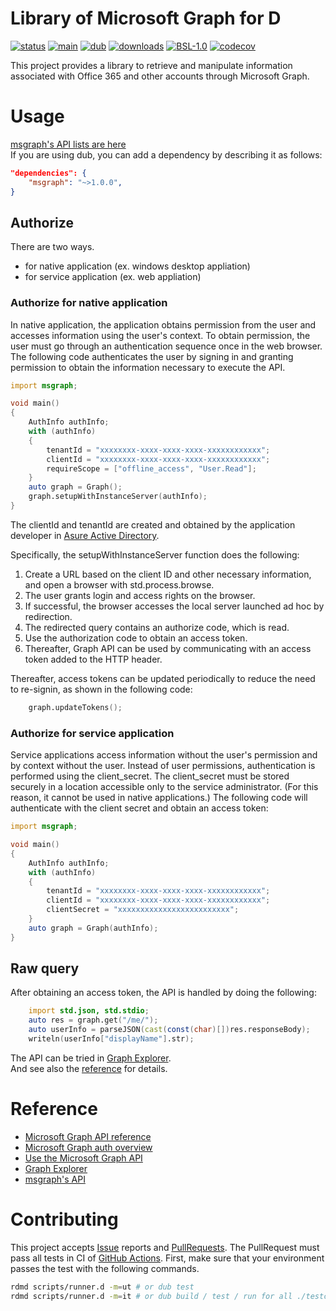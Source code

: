 # Library of Microsoft Graph for D
[![status](https://github.com/shoo/msgraph/workflows/status/badge.svg)](https://github.com/shoo/msgraph/actions?query=workflow%3Astatus)
[![main](https://github.com/shoo/msgraph/workflows/main/badge.svg)](https://github.com/shoo/msgraph/actions?query=workflow%3Amain)
[![dub](https://img.shields.io/dub/v/msgraph.svg?cacheSeconds=3600)](https://code.dlang.org/packages/msgraph)
[![downloads](https://img.shields.io/dub/dt/msgraph.svg?cacheSeconds=3600)](https://code.dlang.org/packages/msgraph)
[![BSL-1.0](http://img.shields.io/badge/license-BSL--1.0-blue.svg?style=flat)](./LICENSE)
[![codecov](https://codecov.io/gh/shoo/msgraph/branch/main/graph/badge.svg)](https://codecov.io/gh/shoo/msgraph)

This project provides a library to retrieve and manipulate information associated with Office 365 and other accounts through Microsoft Graph.


# Usage
[msgraph's API lists are here](https://shoo.github.io/msgraph/)  
If you are using dub, you can add a dependency by describing it as follows:

```json
"dependencies": {
    "msgraph": "~>1.0.0",
}
```
## Authorize
There are two ways.
- for native application (ex. windows desktop appliation)
- for service application (ex. web appliation)

### Authorize for native application
In native application, the application obtains permission from the user and accesses information using the user's context. To obtain permission, the user must go through an authentication sequence once in the web browser.
The following code authenticates the user by signing in and granting permission to obtain the information necessary to execute the API.

```d
import msgraph;

void main()
{
	AuthInfo authInfo;
	with (authInfo)
	{
		tenantId = "xxxxxxxx-xxxx-xxxx-xxxx-xxxxxxxxxxxx";
		clientId = "xxxxxxxx-xxxx-xxxx-xxxx-xxxxxxxxxxxx";
		requireScope = ["offline_access", "User.Read"];
	}
	auto graph = Graph();
	graph.setupWithInstanceServer(authInfo);
}
```

The clientId and tenantId are created and obtained by the application developer in [Asure Active Directory](https://azure.microsoft.com/services/active-directory/).

Specifically, the setupWithInstanceServer function does the following:

1. Create a URL based on the client ID and other necessary information, and open a browser with std.process.browse.
2. The user grants login and access rights on the browser.
3. If successful, the browser accesses the local server launched ad hoc by redirection.
4. The redirected query contains an authorize code, which is read.
5. Use the authorization code to obtain an access token.
6. Thereafter, Graph API can be used by communicating with an access token added to the HTTP header.

Thereafter, access tokens can be updated periodically to reduce the need to re-signin, as shown in the following code:

```d
	graph.updateTokens();
```


### Authorize for service application
Service applications access information without the user's permission and by context without the user.
Instead of user permissions, authentication is performed using the client_secret.
The client_secret must be stored securely in a location accessible only to the service administrator. (For this reason, it cannot be used in native applications.)
The following code will authenticate with the client secret and obtain an access token:

```d
import msgraph;

void main()
{
	AuthInfo authInfo;
	with (authInfo)
	{
		tenantId = "xxxxxxxx-xxxx-xxxx-xxxx-xxxxxxxxxxxx";
		clientId = "xxxxxxxx-xxxx-xxxx-xxxx-xxxxxxxxxxxx";
		clientSecret = "xxxxxxxxxxxxxxxxxxxxxxxxx";
	}
	auto graph = Graph(authInfo);
}
```

## Raw query
After obtaining an access token, the API is handled by doing the following:

```d
	import std.json, std.stdio;
	auto res = graph.get("/me/");
	auto userInfo = parseJSON(cast(const(char)[])res.responseBody);
	writeln(userInfo["displayName"].str);
```

The API can be tried in [Graph Explorer](https://developer.microsoft.com/graph/graph-explorer).  
And see also the [reference](https://docs.microsoft.com/graph/api/overview?view=graph-rest-1.0) for details.

# Reference
- [Microsoft Graph API reference](https://docs.microsoft.com/graph/api/overview?view=graph-rest-1.0)
- [Microsoft Graph auth overview](https://docs.microsoft.com/graph/auth/)
- [Use the Microsoft Graph API](https://docs.microsoft.com/graph/use-the-api)
- [Graph Explorer](https://developer.microsoft.com/graph/graph-explorer)
- [msgraph's API](https://shoo.github.io/msgraph/)

# Contributing
This project accepts [Issue](https://github.com/shoo/msgraph/issues) reports and [PullRequests](https://github.com/shoo/msgraph/pulls).
The PullRequest must pass all tests in CI of [GitHub Actions](https://github.com/shoo/msgraph/actions).
First, make sure that your environment passes the test with the following commands.

```sh
rdmd scripts/runner.d -m=ut # or dub test
rdmd scripts/runner.d -m=it # or dub build / test / run for all ./testcases/* directories.
```


